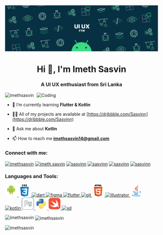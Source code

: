 ![MasterHead](https://github.com/ImethSasvin/ImethSasvin/blob/main/2000_600px-ezgif.com-optimize.gif)
<h1 align="center">Hi 👋, I'm Imeth Sasvin</h1>
<h3 align="center">A UI UX enthusiast from Sri Lanka</h3>
<img align="right" alt="Coding" width="400" src="https://media.giphy.com/media/F35bkfqCw7ooKBmjln/giphy.gif">

<p align="left"> <img src="https://komarev.com/ghpvc/?username=imethsasvin&label=Profile%20views&color=0e75b6&style=flat" alt="imethsasvin" /> </p>

- 🌱 I’m currently learning **Flutter & Kotlin**

- 👨‍💻 All of my projects are available at [https://dribbble.com/Sasvinn](https://dribbble.com/Sasvinn)

- 💬 Ask me about **Kotlin**

- 📫 How to reach me **imethsasvin14@gmail.com**

<h3 align="left">Connect with me:</h3>
<p align="left">
<a href="https://linkedin.com/in/imethsasvin" target="blank"><img align="center" src="https://raw.githubusercontent.com/rahuldkjain/github-profile-readme-generator/master/src/images/icons/Social/linked-in-alt.svg" alt="imethsasvin" height="30" width="40" /></a>
<a href="https://fb.com/imeth.sasvin" target="blank"><img align="center" src="https://raw.githubusercontent.com/rahuldkjain/github-profile-readme-generator/master/src/images/icons/Social/facebook.svg" alt="imeth.sasvin" height="30" width="40" /></a>
<a href="https://instagram.com/sasvinn" target="blank"><img align="center" src="https://raw.githubusercontent.com/rahuldkjain/github-profile-readme-generator/master/src/images/icons/Social/instagram.svg" alt="sasvinn" height="30" width="40" /></a>
<a href="https://dribbble.com/sasvinn" target="blank"><img align="center" src="https://raw.githubusercontent.com/rahuldkjain/github-profile-readme-generator/master/src/images/icons/Social/dribbble.svg" alt="sasvinn" height="30" width="40" /></a>
<a href="https://www.behance.net/sasvinn" target="blank"><img align="center" src="https://raw.githubusercontent.com/rahuldkjain/github-profile-readme-generator/master/src/images/icons/Social/behance.svg" alt="sasvinn" height="30" width="40" /></a>
<a href="https://www.hackerrank.com/sasvinn" target="blank"><img align="center" src="https://raw.githubusercontent.com/rahuldkjain/github-profile-readme-generator/master/src/images/icons/Social/hackerrank.svg" alt="sasvinn" height="30" width="40" /></a>
</p>

<h3 align="left">Languages and Tools:</h3>
<p align="left"> <a href="https://developer.android.com" target="_blank" rel="noreferrer"> <img src="https://raw.githubusercontent.com/devicons/devicon/master/icons/android/android-original-wordmark.svg" alt="android" width="40" height="40"/> </a> <a href="https://www.w3schools.com/css/" target="_blank" rel="noreferrer"> <img src="https://raw.githubusercontent.com/devicons/devicon/master/icons/css3/css3-original-wordmark.svg" alt="css3" width="40" height="40"/> </a> <a href="https://dart.dev" target="_blank" rel="noreferrer"> <img src="https://www.vectorlogo.zone/logos/dartlang/dartlang-icon.svg" alt="dart" width="40" height="40"/> </a> <a href="https://www.figma.com/" target="_blank" rel="noreferrer"> <img src="https://www.vectorlogo.zone/logos/figma/figma-icon.svg" alt="figma" width="40" height="40"/> </a> <a href="https://flutter.dev" target="_blank" rel="noreferrer"> <img src="https://www.vectorlogo.zone/logos/flutterio/flutterio-icon.svg" alt="flutter" width="40" height="40"/> </a> <a href="https://git-scm.com/" target="_blank" rel="noreferrer"> <img src="https://www.vectorlogo.zone/logos/git-scm/git-scm-icon.svg" alt="git" width="40" height="40"/> </a> <a href="https://www.w3.org/html/" target="_blank" rel="noreferrer"> <img src="https://raw.githubusercontent.com/devicons/devicon/master/icons/html5/html5-original-wordmark.svg" alt="html5" width="40" height="40"/> </a> <a href="https://www.adobe.com/in/products/illustrator.html" target="_blank" rel="noreferrer"> <img src="https://www.vectorlogo.zone/logos/adobe_illustrator/adobe_illustrator-icon.svg" alt="illustrator" width="40" height="40"/> </a> <a href="https://www.java.com" target="_blank" rel="noreferrer"> <img src="https://raw.githubusercontent.com/devicons/devicon/master/icons/java/java-original.svg" alt="java" width="40" height="40"/> </a> <a href="https://kotlinlang.org" target="_blank" rel="noreferrer"> <img src="https://www.vectorlogo.zone/logos/kotlinlang/kotlinlang-icon.svg" alt="kotlin" width="40" height="40"/> </a> <a href="https://www.photoshop.com/en" target="_blank" rel="noreferrer"> <img src="https://raw.githubusercontent.com/devicons/devicon/master/icons/photoshop/photoshop-line.svg" alt="photoshop" width="40" height="40"/> </a> <a href="https://www.python.org" target="_blank" rel="noreferrer"> <img src="https://raw.githubusercontent.com/devicons/devicon/master/icons/python/python-original.svg" alt="python" width="40" height="40"/> </a> <a href="https://developer.apple.com/swift/" target="_blank" rel="noreferrer"> <img src="https://raw.githubusercontent.com/devicons/devicon/master/icons/swift/swift-original.svg" alt="swift" width="40" height="40"/> </a> <a href="https://www.adobe.com/products/xd.html" target="_blank" rel="noreferrer"> <img src="https://cdn.worldvectorlogo.com/logos/adobe-xd.svg" alt="xd" width="40" height="40"/> </a> </p>

<p><img align="left" src="https://github-readme-stats.vercel.app/api/top-langs?username=imethsasvin&show_icons=true&locale=en&layout=compact" alt="imethsasvin" /></p>

<p>&nbsp;<img align="center" src="https://github-readme-stats.vercel.app/api?username=imethsasvin&show_icons=true&locale=en" alt="imethsasvin" /></p>

<p><img align="center" src="https://github-readme-streak-stats.herokuapp.com/?user=imethsasvin&" alt="imethsasvin" /></p>
